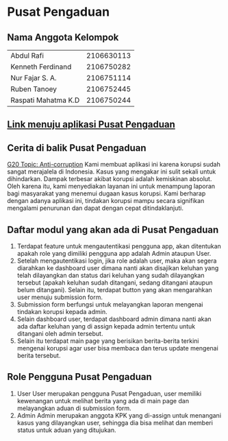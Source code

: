 # Pusat Pengaduan

## Nama Anggota Kelompok

<table>
<tr>
<td> Abdul Rafi </td> 
<td> 2106630113 </td> 
</tr>
<tr>
<td> Kenneth Ferdinand </td> 
<td> 2106750282 </td> 
</tr>
<tr>
<td> Nur Fajar S. A. </td> 
<td> 2106751114 </td> 
</tr>
<tr>
<td> Ruben Tanoey </td> 
<td> 2106752445 </td> 
</tr>
<tr>
<td> Raspati Mahatma K.D </td> 
<td> 2106750244 </td> 
</tr>
</table>


## [Link menuju aplikasi Pusat Pengaduan](https://pusat-pengaduan.herokuapp.com/ )<br>

## Cerita di balik Pusat Pengaduan

[G20 Topic: Anti-corruption](https://www.oecd.org/g20/topics/anti-corruption/)
Kami membuat aplikasi ini karena korupsi sudah sangat merajalela di Indonesia. Kasus yang mengakar ini sulit sekali untuk dihindarkan. Dampak terbesar akibat korupsi adalah kemiskinan absolut. Oleh karena itu, kami menyediakan layanan ini untuk menampung laporan bagi masyarakat yang menemui dugaan kasus korupsi. Kami berharap dengan adanya aplikasi ini, tindakan korupsi mampu secara signifikan mengalami penurunan dan dapat dengan cepat ditindaklanjuti.

## Daftar modul yang akan ada di Pusat Pengaduan 

1. Terdapat feature untuk mengautentikasi pengguna app, akan ditentukan apakah role yang dimiliki pengguna app adalah Admin ataupun User.
2. Setelah mengautentikasi login, jika role adalah user, maka akan segera diarahkan ke dashboard user dimana nanti akan disajikan keluhan yang telah dilayangkan dan status dari keluhan yang sudah dilayangkan tersebut (apakah keluhan sudah ditangani, sedang ditangani ataupun belum ditangani). Selain itu, terdapat button yang akan mengarahkan user menuju submission form.
3. Submission form berfungsi untuk melayangkan laporan mengenai tindakan korupsi kepada admin. 
4. Selain dashboard user, terdapat dashboard admin dimana nanti akan ada daftar keluhan yang di assign kepada admin tertentu untuk ditangani oleh admin tersebut.
5. Selain itu terdapat main page yang berisikan berita-berita terkini mengenai korupsi agar user bisa membaca dan terus update mengenai berita tersebut.

## Role Pengguna Pusat Pengaduan 

1. User
User merupakan pengguna Pusat Pengaduan, user memiliki kewenangan untuk melihat berita yang ada di main page dan melayangkan aduan di submission form.
2. Admin
Admin merupakan anggota KPK yang di-assign untuk menangani kasus yang    dilayangkan user, sehingga dia bisa melihat dan memberi status untuk aduan yang ditujukan.
